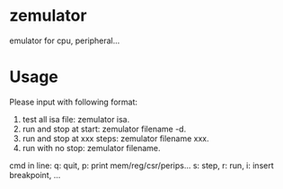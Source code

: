 # zemulator
emulator for cpu, peripheral...

# Usage
Please input with following format:
1. test all isa file: zemulator isa.
2. run and stop at start: zemulator filename -d.
3. run and stop at xxx steps: zemulator filename xxx.
4. run with no stop: zemulator filename.

cmd in line:
q: quit,
p: print mem/reg/csr/perips...
s: step,
r: run,
i: insert breakpoint,
...